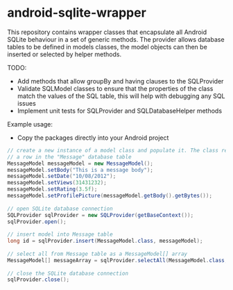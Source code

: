 android-sqlite-wrapper
======================

This repository contains wrapper classes that encapsulate all Android SQLite behaviour in a set of generic methods. The provider allows database tables to be defined in models classes, the model objects can then be inserted or selected by helper methods. 

TODO:
- Add methods that allow groupBy and having clauses to the SQLProvider
- Validate SQLModel classes to ensure that the properties of the class match the values of the SQL table, this will help with debugging any SQL issues
- Implement unit tests for SQLProvider and SQLDatabaseHelper methods

Example usage:
- Copy the packages directly into your Android project

```java
// create a new instance of a model class and populate it. The class represents
// a row in the "Message" database table
MessageModel messageModel = new MessageModel();
messageModel.setBody("This is a message body");
messageModel.setDate("10/08/2012");
messageModel.setViews(31431232);
messageModel.setRating(3.5f);
messageModel.setProfilePicture(messageModel.getBody().getBytes());
	
// open SQLite database connection
SQLProvider sqlProvider = new SQLProvider(getBaseContext());
sqlProvider.open();
		
// insert model into Message table
long id = sqlProvider.insert(MessageModel.class, messageModel);
		
// select all from Message table as a MessageModel[] array
MessageModel[] messageArray = sqlProvider.selectAll(MessageModel.class, new MessageModel(), null, null);
		
// close the SQLite database connection
sqlProvider.close();
```